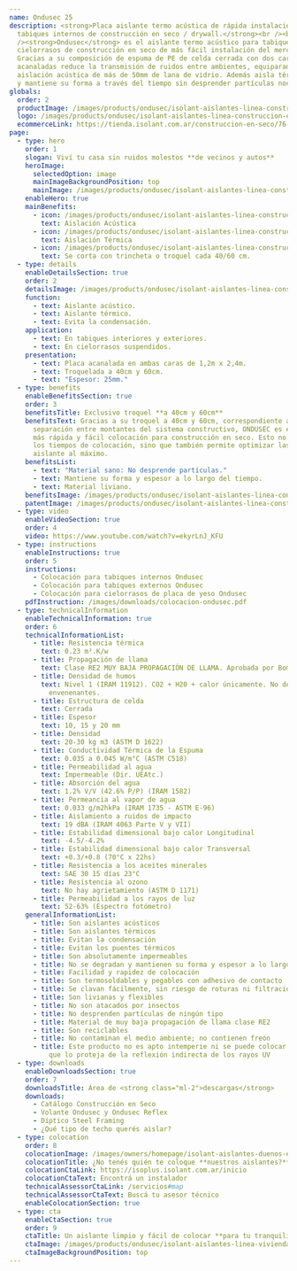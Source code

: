 ```yaml
---
name: Ondusec 25
description: <strong>Placa aislante termo acústica de rápida instalación, para
  tabiques internos de construcción en seco / drywall.</strong><br /><br
  /><strong>Ondusec</strong> es el aislante termo acústico para tabiques y
  cielorrasos de construcción en seco de más fácil instalación del mercado.
  Gracias a su composición de espuma de PE de celda cerrada con dos caras
  acanaladas reduce la transmisión de ruidos entre ambientes, equiparando la
  aislación acústica de más de 50mm de lana de vidrio. Además aisla térmicamente
  y mantiene su forma a través del tiempo sin desprender partículas nocivas.
globals:
  order: 2
  productImage: /images/products/ondusec/isolant-aislantes-linea-construccion-en-seco-ondusec-producto-rollo.png
  logo: /images/products/ondusec/isolant-aislantes-linea-construccion-en-seco-ondusec-logo.webp
  ecommerceLink: https://tienda.isolant.com.ar/construccion-en-seco/76-ondusec.html
page:
  - type: hero
    order: 1
    slogan: Viví tu casa sin ruidos molestos **de vecinos y autos**
    heroImage:
      selectedOption: image
      mainImageBackgroundPosition: top
      mainImage: /images/products/ondusec/isolant-aislantes-linea-construccion-en-seco-ondusec-imagen.jpg
    enableHero: true
    mainBenefits:
      - icon: /images/products/ondusec/isolant-aislantes-linea-construccion-en-seco-ondusec-beneficio-1.svg
        text: Aislación Acústica
      - icon: /images/products/ondusec/isolant-aislantes-linea-construccion-en-seco-ondusec-beneficio-2.svg
        text: Aislación Térmica
      - icon: /images/products/ondusec/isolant-aislantes-linea-construccion-en-seco-ondusec-beneficio-3.svg
        text: Se corta con trincheta o troquel cada 40/60 cm.
  - type: details
    enableDetailsSection: true
    order: 2
    detailsImage: /images/products/ondusec/isolant-aislantes-linea-construccion-en-seco-ondusec-imagen-detalle.jpg
    function:
      - text: Aislante acústico.
      - text: Aislante térmico.
      - text: Evita la condensación.
    application:
      - text: En tabiques interiores y exteriores.
      - text: En cielorrasos suspendidos.
    presentation:
      - text: Placa acanalada en ambas caras de 1,2m x 2,4m.
      - text: Troquelada a 40cm y 60cm.
      - text: "Espesor: 25mm."
  - type: benefits
    enableBenefitsSection: true
    order: 3
    benefitsTitle: Exclusivo troquel **a 40cm y 60cm**
    benefitsText: Gracias a su troquel a 40cm y 60cm, correspondiente a la
      separación entre montantes del sistema constructivo, ONDUSEC es el aislante de
      más rápida y fácil colocación para construcción en seco. Esto no solo reduce
      los tiempos de colocación, sino que también permite optimizar las medidas del
      aislante al máximo.
    benefitsList:
      - text: "Material sano: No desprende partículas."
      - text: Mantiene su forma y espesor a lo largo del tiempo.
      - text: Material liviano.
    benefitsImage: /images/products/ondusec/isolant-aislantes-linea-construccion-en-seco-ondusec-beneficio-exclusivo.jpg
    patentImage: /images/products/ondusec/isolant-aislantes-linea-construccion-en-seco-ondusec-patente.png
  - type: video
    enableVideoSection: true
    order: 4
    video: https://www.youtube.com/watch?v=ekyrLnJ_KFU
  - type: instructions
    enableInstructions: true
    order: 5
    instructions:
      - Colocación para tabiques internos Ondusec
      - Colocación para tabiques externos Ondusec
      - Colocación para cielorrasos de placa de yeso Ondusec
    pdfInstruction: /images/downloads/colocacion-ondusec.pdf
  - type: technicalInformation
    enableTechnicalInformation: true
    order: 6
    technicalInformationList:
      - title: Resistencia térmica
        text: 0.23 m².K/w
      - title: Propagación de llama
        text: Clase RE2 MUY BAJA PROPAGACIÓN DE LLAMA. Aprobada por Bomberos Argentina.
      - title: Densidad de humos
        text: Nivel 1 (IRAM 11912). CO2 + H20 + calor únicamente. No desprende gases
          envenenantes.
      - title: Estructura de celda
        text: Cerrada
      - title: Espesor
        text: 10, 15 y 20 mm
      - title: Densidad
        text: 20-30 kg m3 (ASTM D 1622)
      - title: Conductividad Térmica de la Espuma
        text: 0.035 a 0.045 W/m°C (ASTM C518)
      - title: Permeabilidad al agua
        text: Impermeable (Dir. UEAtc.)
      - title: Absorción del agua
        text: 1.2% V/V (42.6% P/P) (IRAM 1582)
      - title: Permeancia al vapor de agua
        text: 0.033 g/m2hkPa (IRAM 1735 - ASTM E-96)
      - title: Aislamiento a ruidos de impacto
        text: 19 dBA (IRAM 4063 Parte V y VII)
      - title: Estabilidad dimensional bajo calor Longitudinal
        text: -4.5/-4.2%
      - title: Estabilidad dimensional bajo calor Transversal
        text: +0.3/+0.8 (70°C x 22hs)
      - title: Resistencia a los aceites minerales
        text: SAE 30 15 días 23°C
      - title: Resistencia al ozono
        text: No hay agrietamiento (ASTM D 1171)
      - title: Permeabilidad a los rayos de luz
        text: 52-63% (Espectro fotómetro)
    generalInformationList:
      - title: Son aislantes acústicos
      - title: Son aislantes térmicos
      - title: Evitan la condensación
      - title: Evitan los puentes térmicos
      - title: Son absolutamente impermeables
      - title: No se degradan y mantienen su forma y espesor a lo largo del tiempo
      - title: Facilidad y rapidez de colocación
      - title: Son termosoldables y pegables con adhesivo de contacto
      - title: Se clavan fácilmente, sin riesgo de roturas ni filtraciones
      - title: Son livianas y flexibles
      - title: No son atacados por insectos
      - title: No desprenden partículas de ningún tipo
      - title: Material de muy baja propagación de llama clase RE2
      - title: Son reciclables
      - title: No contaminan el medio ambiente; no contienen freón
      - title: Este producto no es apto intemperie ni se puede colocar sin un cielorraso
          que lo proteja de la reflexión indirecta de los rayos UV
  - type: downloads
    enableDownloadsSection: true
    order: 7
    downloadsTitle: Área de <strong class="ml-2">descargas</strong>
    downloads:
      - Catálogo Construcción en Seco
      - Volante Ondusec y Ondusec Reflex
      - Díptico Steel Framing
      - ¿Qué tipo de techo querés aislar?
  - type: colocation
    order: 8
    colocationImage: /images/owners/homepage/isolant-aislantes-duenos-e-inquilinos-isoplus-colocation.jpg
    colocationTitle: ¿No tenés quién te coloque **nuestros aislantes?**
    colocationCtaLink: https://isoplus.isolant.com.ar/inicio
    colocationCtaText: Encontrá un instalador
    technicalAssessorCtaLink: /servicios#map
    technicalAssessorCtaText: Buscá tu asesor técnico
    enableColocationSection: true
  - type: cta
    enableCtaSection: true
    order: 9
    ctaTitle: Un aislante limpio y fácil de colocar **para tu tranquilidad**
    ctaImage: /images/products/ondusec/isolant-aislantes-linea-vivienda-ondusec-imagen-cta.jpg
    ctaImageBackgroundPosition: top
---
```


